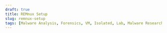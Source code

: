 ```yaml
---
draft: true
title: REMnux Setup
slug: remnux-setup
tags: [Malware Analysis, Forensics, VM, Isolated, Lab, Malware Research, linux]
---
```

